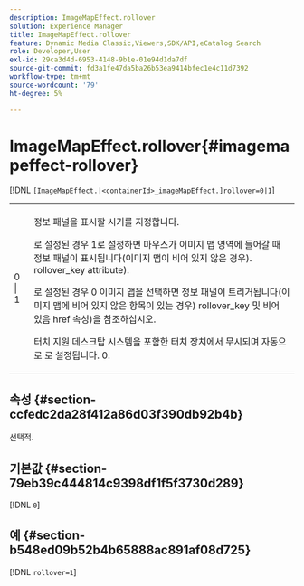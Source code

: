 ```yaml
---
description: ImageMapEffect.rollover
solution: Experience Manager
title: ImageMapEffect.rollover
feature: Dynamic Media Classic,Viewers,SDK/API,eCatalog Search
role: Developer,User
exl-id: 29ca3d4d-6953-4148-9b1e-01e94d1da7df
source-git-commit: fd3a1fe47da5ba26b53ea9414bfec1e4c11d7392
workflow-type: tm+mt
source-wordcount: '79'
ht-degree: 5%

---
```


# ImageMapEffect.rollover{#imagemapeffect-rollover}

[!DNL `[ImageMapEffect.|<containerId>_imageMapEffect.]rollover=0|1`]

<table id="table_2671D63442B54F659C32C4A3CC61DD7C"> 
 <tbody> 
  <tr> 
   <td colname="col1"> <p><span class="codeph"> 0 | 1</span> </p> </td> 
   <td colname="col2"> <p>정보 패널을 표시할 시기를 지정합니다. </p> <p>로 설정된 경우 <span class="codeph"> 1</span>로 설정하면 마우스가 이미지 맵 영역에 들어갈 때 정보 패널이 표시됩니다(이미지 맵이 비어 있지 않은 경우). <span class="codeph"> rollover_key</span> attribute). </p> <p>로 설정된 경우 <span class="codeph"> 0</span> 이미지 맵을 선택하면 정보 패널이 트리거됩니다(이미지 맵에 비어 있지 않은 항목이 있는 경우) <span class="codeph"> rollover_key</span> 및 비어 있음 <span class="codeph"> href</span> 속성)을 참조하십시오. </p> <p> 터치 지원 데스크탑 시스템을 포함한 터치 장치에서 무시되며 자동으로 로 설정됩니다. <span class="codeph"> 0</span>. </p> </td> 
  </tr> 
 </tbody> 
</table>

## 속성 {#section-ccfedc2da28f412a86d03f390db92b4b}

선택적.

## 기본값 {#section-79eb39c444814c9398df1f5f3730d289}

[!DNL `0`]

## 예 {#section-b548ed09b52b4b65888ac891af08d725}

[!DNL `rollover=1`]
